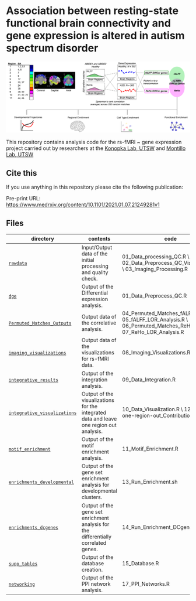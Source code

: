 Association between resting-state functional brain connectivity and gene expression is altered in autism spectrum disorder 
==========================

![](Berto_Figure1.jpg)

This repository contains analysis code for the rs-fMRI ~ gene expression project carried out by researchers at the [Konopka Lab, UTSW](http://konopkalab.org/) and [Montillo Lab, UTSW](https://aamontillo.net/)

## Cite this

If you use anything in this repository please cite the following publication:

Pre-print URL: https://www.medrxiv.org/content/10.1101/2021.01.07.21249281v1


## Files

| directory | contents | code |
| --------- | -------- | -------- |
| [`rawdata`](rawdata/) | Input/Output data of the initial processing and quality check. | 01_Data_processing_QC.R \ 02_Data_Preprocess_QC_Visualization.R \ 03_Imaging_Processing.R|
| [`dge`](dge/) | Output of the Differential expression analysis. | 01_Data_Preprocess_QC.R|
| [`Permuted_Matches_Outputs`](Permuted_Matches_Outputs/) | Output data of the correlative analysis. | 04_Permuted_Matches_fALFF.R \ 05_fALFF_LOR_Analysis.R \ 06_Permuted_Matches_ReHo.R \ 07_ReHo_LOR_Analysis.R|
| [`imaging_visualizations`](imaging_visualizations/) | Output data of the visualizations for rs-fMRI data. | 08_Imaging_Visualizations.R |
| [`integrative_results`](integrative_results/) | Output of the integration analysis. | 09_Data_Integration.R |
| [`integrative_visualizations`](integrative_visualizations/) | Output of the visualizations for the integrated data and leave one region out analysis. | 10_Data_Visualization.R \ 12_Leave-one-region-out_Contribution.R|
| [`motif_enrichment`](motif_enrichment/) | Output of the motif enrichment analysis. | 11_Motif_Enrichment.R |
| [`enrichments_developmental`](enrichments_developmental/) | Output of the gene set enrichment analysis for developmental clusters. | 13_Run_Enrichment.sh |
| [`enrichments_dcgenes`](enrichments_dcgenes/) | Output of the gene set enrichment analysis for the differentially correlated genes. | 14_Run_Enrichment_DCgenes.sh |
| [`supp_tables`](supp_tables/) | Output of the database creation. | 15_Database.R |
| [`networking`](networking/) | Output of the PPI network analysis. | 17_PPI_Networks.R|


